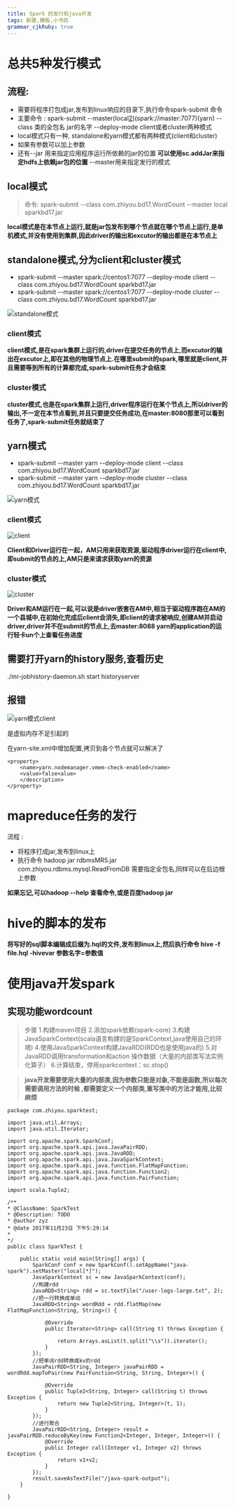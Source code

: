 ```yaml
---
title: Spark 的发行和java开发 
tags: 新建,模板,小书匠
grammar_cjkRuby: true
---
```



# 总共5种发行模式

## 流程:
- 需要将程序打包成jar,发布到linux响应的目录下,执行命令spark-submit 命令
- 主要命令 :  spark-submit  --master(local[2])(spark://master:7077)(yarn)  --class 类的全包名  jar的名字  --deploy-mode client或者cluster两种模式
- local模式只有一种, standalone和yarn模式都有两种模式(client和cluster)
- 如果有参数可以加上参数
- 还有--jar  用来指定应用程序运行所依赖的jar的位置  **可以使用sc.addJar来指定hdfs上依赖jar包的位置**  --master用来指定发行的模式

## local模式

>命令:   spark-submit --class com.zhiyou.bd17.WordCount --master local sparkbd17.jar

**local模式是在本节点上运行,就是jar包发布到哪个节点就在哪个节点上运行,是单机模式,并没有使用到集群,因此driver的输出和excutor的输出都是在本节点上**

## standalone模式,分为client和cluster模式
- spark-submit --master spark://centos1:7077 --deploy-mode client --class com.zhiyou.bd17.WordCount sparkbd17.jar
- spark-submit --master spark://centos1:7077 --deploy-mode cluster --class com.zhiyou.bd17.WordCount sparkbd17.jar

![standalone模式][1]

### client模式

**client模式,是在spark集群上运行的,driver在提交任务的节点上,而excutor的输出在excutor上,即在其他的物理节点上.在哪里submit的spark,哪里就是client,并且需要等到所有的计算都完成,spark-submit任务才会结束**

### cluster模式

**cluster模式,也是在spark集群上运行,driver程序运行在某个节点上,所以driver的输出,不一定在本节点看到,并且只要提交任务成功,在master:8080那里可以看到任务了,spark-submit任务就结束了**

## yarn模式
- spark-submit --master yarn --deploy-mode client --class com.zhiyou.bd17.WordCount sparkbd17.jar
- spark-submit --master yarn --deploy-mode cluster --class com.zhiyou.bd17.WordCount sparkbd17.jar

![yarn模式][2]

### client模式

![client][3]

**Client和Driver运行在一起，AM只用来获取资源,驱动程序driver运行在client中,即submit的节点的上,AM只是来请求获取yarn的资源**

### cluster模式

![cluster][4]

**Driver和AM运行在一起,可以说是driver嵌套在AM中,相当于驱动程序跑在AM的一个县城中,在初始化完成后client会消失,即client的请求被响应,创建AM并启动driver,driver并不在submit的节点上,去master:8088  yarn的application的运行轻卡un个上查看任务进度**

## 需要打开yarn的history服务,查看历史

 ./mr-jobhistory-daemon.sh start historyserver
 
 ## 报错
 
 ![yarn模式client][5]
 
 是虚拟内存不足引起的
 
 在yarn-site.xml中增加配置,拷贝到各个节点就可以解决了
 

``` stylus
<property>
    <name>yarn.nodemanager.vmem-check-enabled</name>
    <value>false<alue>
    </description>
</property>

```



 
 
 # mapreduce任务的发行
 
 流程 :
 
 - 将程序打成jar,发布到linux上
 - 执行命令 hadoop jar rdbmsMR5.jar com.zhiyou.rdbms.mysql.ReadFromDB  需要指定全包名,同样可以在后边根上参数

**如果忘记,可以hadoop --help 查看命令,或是百度hadoop jar**

# hive的脚本的发布

**将写好的sql脚本编辑成后缀为.hql的文件,发布到linux上,然后执行命令 hive -f file.hql -hivevar 参数名字=参数值**



# 使用java开发spark
## 实现功能wordcount

>步骤
  1.构建maven项目
   2.添加spark依赖(spark-core)
   3.构建JavaSparkContext(scala语言构建的是SparkContext,java使用自己的环境)
   4.使用JavaSparkContext构建JavaRDD(RDD也是使用java的)
   5.对JavaRDD调用transformation和action 操作数据（大量的内部类写法实例化算子）
   6.计算结束，停用sparkcontext：sc.stop()

>**java开发需要使用大量的内部类,因为参数只能是对象,不能是函数,所以每次需要调用方法的时候 ,都需要定义一个内部类,重写类中的方法才能用,比较麻烦**

``` stylus
package com.zhiyou.sparktest;

import java.util.Arrays;
import java.util.Iterator;

import org.apache.spark.SparkConf;
import org.apache.spark.api.java.JavaPairRDD;
import org.apache.spark.api.java.JavaRDD;
import org.apache.spark.api.java.JavaSparkContext;
import org.apache.spark.api.java.function.FlatMapFunction;
import org.apache.spark.api.java.function.Function2;
import org.apache.spark.api.java.function.PairFunction;

import scala.Tuple2;

/**  
* @ClassName: SparkTest  
* @Description: TODO  
* @author zyz  
* @date 2017年11月23日 下午5:29:14  
*   
*/
public class SparkTest {

	public static void main(String[] args) {
		SparkConf conf = new SparkConf().setAppName("java-spark").setMaster("local[*]");
		JavaSparkContext sc = new JavaSparkContext(conf);
		//构建rdd
		JavaRDD<String> rdd = sc.textFile("/user-logs-large.txt", 2);
		//把一行转换成单词
		JavaRDD<String> wordRdd = rdd.flatMap(new FlatMapFunction<String, String>() {

			@Override
			public Iterator<String> call(String t) throws Exception {
				
				return Arrays.asList(t.split("\\s")).iterator();
			}
		});
		//把单词rdd转换成kv的rdd
		JavaPairRDD<String, Integer> javaPairRDD = wordRdd.mapToPair(new PairFunction<String, String, Integer>() {

			@Override
			public Tuple2<String, Integer> call(String t) throws Exception {
				return new Tuple2<String, Integer>(t, 1);
			}
		});
		//进行聚合
		JavaPairRDD<String, Integer> result = javaPairRDD.reduceByKey(new Function2<Integer, Integer, Integer>() {
            @Override
			public Integer call(Integer v1, Integer v2) throws Exception {
				return v1+v2;
			}
		});
		result.saveAsTextFile("/java-spark-output");
	}

}

```


  [1]: https://www.github.com/zyzfirst/note_images/raw/master/%E5%B0%8F%E4%B9%A6%E5%8C%A0/1511446889721.jpg
  [2]: https://www.github.com/zyzfirst/note_images/raw/master/%E5%B0%8F%E4%B9%A6%E5%8C%A0/1511447322167.jpg
  [3]: https://www.github.com/zyzfirst/note_images/raw/master/%E5%B0%8F%E4%B9%A6%E5%8C%A0/1511447510041.jpg
  [4]: https://www.github.com/zyzfirst/note_images/raw/master/%E5%B0%8F%E4%B9%A6%E5%8C%A0/1511447658386.jpg
  [5]: https://www.github.com/zyzfirst/note_images/raw/master/%E5%B0%8F%E4%B9%A6%E5%8C%A0/1511449260972.jpg